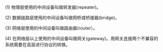 
(1) 物理层使用的中间设备叫做转发器(repeater)。

(2) 数据链路层使用的中间设备叫做网桥或桥接器(bridge)。

(3) 网络层使用的中间设备叫做路由器(router）。

(4) 在网络层以上使用的中间设备叫做网关(gateway)。用网关连接两个不兼容的系统需要在高层进行协议的转换。